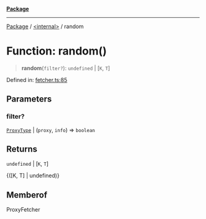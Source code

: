 [**Package**](../../README.md)

***

[Package](../../globals.md) / [\<internal\>](../README.md) / random

# Function: random()

> **random**(`filter?`): `undefined` \| \[`K`, `T`\]

Defined in: [fetcher.ts:85](https://github.com/AlexXanderGrib/proxy-master/blob/d9889b922817ac03c7a235b832a590a4ef34fb55/src/fetcher.ts#L85)

## Parameters

### filter?

[`ProxyType`](../../type-aliases/ProxyType.md) | (`proxy`, `info`) => `boolean`

## Returns

`undefined` \| \[`K`, `T`\]

{([K, T] | undefined)}

## Memberof

ProxyFetcher
